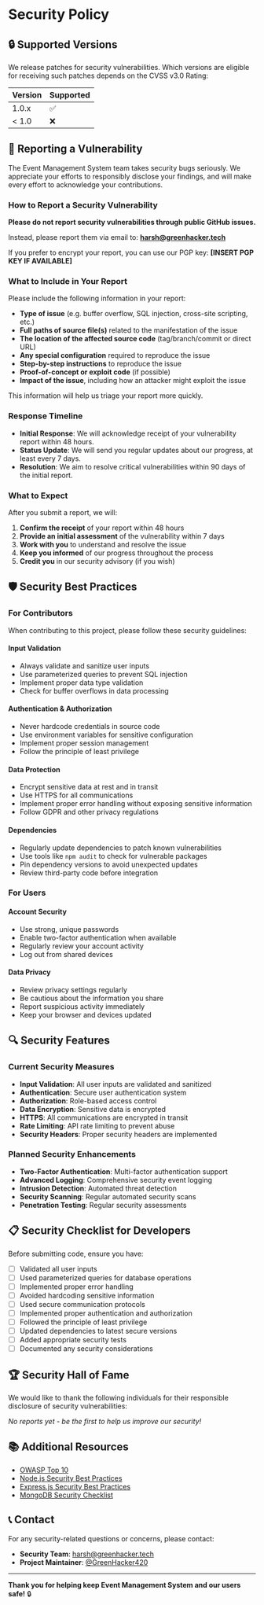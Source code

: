# Security Policy

## 🔒 Supported Versions

We release patches for security vulnerabilities. Which versions are eligible for receiving such patches depends on the CVSS v3.0 Rating:

| Version | Supported          |
| ------- | ------------------ |
| 1.0.x   | :white_check_mark: |
| < 1.0   | :x:                |

## 🚨 Reporting a Vulnerability

The Event Management System team takes security bugs seriously. We appreciate your efforts to responsibly disclose your findings, and will make every effort to acknowledge your contributions.

### How to Report a Security Vulnerability

**Please do not report security vulnerabilities through public GitHub issues.**

Instead, please report them via email to: **harsh@greenhacker.tech**

If you prefer to encrypt your report, you can use our PGP key: **[INSERT PGP KEY IF AVAILABLE]**

### What to Include in Your Report

Please include the following information in your report:

- **Type of issue** (e.g. buffer overflow, SQL injection, cross-site scripting, etc.)
- **Full paths of source file(s)** related to the manifestation of the issue
- **The location of the affected source code** (tag/branch/commit or direct URL)
- **Any special configuration** required to reproduce the issue
- **Step-by-step instructions** to reproduce the issue
- **Proof-of-concept or exploit code** (if possible)
- **Impact of the issue**, including how an attacker might exploit the issue

This information will help us triage your report more quickly.

### Response Timeline

- **Initial Response**: We will acknowledge receipt of your vulnerability report within 48 hours.
- **Status Update**: We will send you regular updates about our progress, at least every 7 days.
- **Resolution**: We aim to resolve critical vulnerabilities within 90 days of the initial report.

### What to Expect

After you submit a report, we will:

1. **Confirm the receipt** of your report within 48 hours
2. **Provide an initial assessment** of the vulnerability within 7 days
3. **Work with you** to understand and resolve the issue
4. **Keep you informed** of our progress throughout the process
5. **Credit you** in our security advisory (if you wish)

## 🛡️ Security Best Practices

### For Contributors

When contributing to this project, please follow these security guidelines:

#### Input Validation
- Always validate and sanitize user inputs
- Use parameterized queries to prevent SQL injection
- Implement proper data type validation
- Check for buffer overflows in data processing

#### Authentication & Authorization
- Never hardcode credentials in source code
- Use environment variables for sensitive configuration
- Implement proper session management
- Follow the principle of least privilege

#### Data Protection
- Encrypt sensitive data at rest and in transit
- Use HTTPS for all communications
- Implement proper error handling without exposing sensitive information
- Follow GDPR and other privacy regulations

#### Dependencies
- Regularly update dependencies to patch known vulnerabilities
- Use tools like `npm audit` to check for vulnerable packages
- Pin dependency versions to avoid unexpected updates
- Review third-party code before integration

### For Users

#### Account Security
- Use strong, unique passwords
- Enable two-factor authentication when available
- Regularly review your account activity
- Log out from shared devices

#### Data Privacy
- Review privacy settings regularly
- Be cautious about the information you share
- Report suspicious activity immediately
- Keep your browser and devices updated

## 🔍 Security Features

### Current Security Measures

- **Input Validation**: All user inputs are validated and sanitized
- **Authentication**: Secure user authentication system
- **Authorization**: Role-based access control
- **Data Encryption**: Sensitive data is encrypted
- **HTTPS**: All communications are encrypted in transit
- **Rate Limiting**: API rate limiting to prevent abuse
- **Security Headers**: Proper security headers are implemented

### Planned Security Enhancements

- **Two-Factor Authentication**: Multi-factor authentication support
- **Advanced Logging**: Comprehensive security event logging
- **Intrusion Detection**: Automated threat detection
- **Security Scanning**: Regular automated security scans
- **Penetration Testing**: Regular security assessments

## 📋 Security Checklist for Developers

Before submitting code, ensure you have:

- [ ] Validated all user inputs
- [ ] Used parameterized queries for database operations
- [ ] Implemented proper error handling
- [ ] Avoided hardcoding sensitive information
- [ ] Used secure communication protocols
- [ ] Implemented proper authentication and authorization
- [ ] Followed the principle of least privilege
- [ ] Updated dependencies to latest secure versions
- [ ] Added appropriate security tests
- [ ] Documented any security considerations

## 🏆 Security Hall of Fame

We would like to thank the following individuals for their responsible disclosure of security vulnerabilities:

<!-- This section will be updated as we receive and resolve security reports -->

*No reports yet - be the first to help us improve our security!*

## 📚 Additional Resources

- [OWASP Top 10](https://owasp.org/www-project-top-ten/)
- [Node.js Security Best Practices](https://nodejs.org/en/docs/guides/security/)
- [Express.js Security Best Practices](https://expressjs.com/en/advanced/best-practice-security.html)
- [MongoDB Security Checklist](https://docs.mongodb.com/manual/administration/security-checklist/)

## 📞 Contact

For any security-related questions or concerns, please contact:

- **Security Team**: [harsh@greenhacker.tech](mailto:harsh@greenhacker.tech)
- **Project Maintainer**: [@GreenHacker420](https://github.com/GreenHacker420)

---

**Thank you for helping keep Event Management System and our users safe!** 🔒
